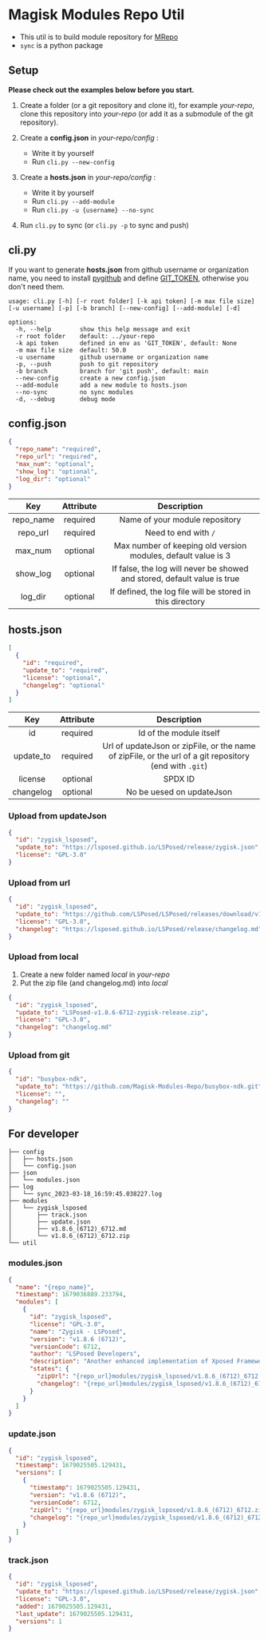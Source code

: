 # Magisk Modules Repo Util

- This util is to build module repository for [MRepo](https://github.com/ya0211/MRepo)
- `sync` is a python package

## Setup
**Please check out the examples below before you start.**
 
1. Create a folder (or a git repository and clone it), for example *your-repo*, clone this repository into *your-repo* (or add it as a submodule of the git repository).

2. Create a **config.json** in *your-repo/config* : 
    - Write it by yourself
    - Run `cli.py --new-config`

3. Create a **hosts.json** in *your-repo/config* : 
    - Write it by yourself
    - Run `cli.py --add-module`
    - Run `cli.py -u {username} --no-sync`

4. Run `cli.py` to sync (or `cli.py -p` to sync and push)

## cli.py
 If you want to generate **hosts.json** from github username or organization name, you need to install [pygithub](https://github.com/PyGithub/PyGithub) and define [GIT_TOKEN](https://docs.github.com/en/authentication/keeping-your-account-and-data-secure/creating-a-personal-access-token), otherwise you don't need them.
``` 
usage: cli.py [-h] [-r root folder] [-k api token] [-m max file size] [-u username] [-p] [-b branch] [--new-config] [--add-module] [-d]

options:
  -h, --help        show this help message and exit
  -r root folder    default: ../your-repo
  -k api token      defined in env as 'GIT_TOKEN', default: None
  -m max file size  default: 50.0
  -u username       github username or organization name
  -p, --push        push to git repository
  -b branch         branch for 'git push', default: main
  --new-config      create a new config.json
  --add-module      add a new module to hosts.json
  --no-sync         no sync modules
  -d, --debug       debug mode
```

## config.json
```json
{
  "repo_name": "required",
  "repo_url": "required",
  "max_num": "optional",
  "show_log": "optional",
  "log_dir": "optional"
}
```
| Key | Attribute | Description |
|:-:|:-:|:-:|
| repo_name | required | Name of your module repository |
| repo_url | required | Need to end with `/` |
| max_num | optional | Max number of keeping old version modules, default value is 3 |
| show_log | optional | If false, the log will never be showed and stored,  default value is true |
| log_dir | optional | If defined, the log file will be stored in this directory |

## hosts.json
```json
[
  {
    "id": "required",
    "update_to": "required",
    "license": "optional",
    "changelog": "optional"
  }
]
```
| Key | Attribute | Description |
|:-:|:-:|:-:|
| id | required | Id of the module itself |
| update_to | required | Url of updateJson or zipFile, or the name of zipFile, or the url of a git repository (end with `.git`) |
| license | optional | SPDX ID |
| changelog | optional | No be uesed on updateJson |

### Upload from updateJson
```json
{
  "id": "zygisk_lsposed",
  "update_to": "https://lsposed.github.io/LSPosed/release/zygisk.json",
  "license": "GPL-3.0"
}
```

### Upload from url
```json
{
  "id": "zygisk_lsposed",
  "update_to": "https://github.com/LSPosed/LSPosed/releases/download/v1.8.6/LSPosed-v1.8.6-6712-zygisk-release.zip",
  "license": "GPL-3.0",
  "changelog": "https://lsposed.github.io/LSPosed/release/changelog.md"
}
```

### Upload from local
1. Create a new folder named *local* in *your-repo*
2. Put the zip file (and changelog.md) into *local*
```json
{
  "id": "zygisk_lsposed",
  "update_to": "LSPosed-v1.8.6-6712-zygisk-release.zip",
  "license": "GPL-3.0",
  "changelog": "changelog.md"
}
```

### Upload from git
```json
{
  "id": "busybox-ndk",
  "update_to": "https://github.com/Magisk-Modules-Repo/busybox-ndk.git",
  "license": "",
  "changelog": ""
}
```

## For developer
```
├── config
│   ├── hosts.json
│   └── config.json
├── json
│   └── modules.json
├── log
│   └── sync_2023-03-18_16:59:45.038227.log
├── modules
│   └── zygisk_lsposed
│       ├── track.json
│       ├── update.json
│       ├── v1.8.6_(6712)_6712.md
│       └── v1.8.6_(6712)_6712.zip
└── util
```
### modules.json
```json
{
  "name": "{repo_name}",
  "timestamp": 1679036889.233794,
  "modules": [
    {
      "id": "zygisk_lsposed",
      "license": "GPL-3.0",
      "name": "Zygisk - LSPosed",
      "version": "v1.8.6 (6712)",
      "versionCode": 6712,
      "author": "LSPosed Developers",
      "description": "Another enhanced implementation of Xposed Framework. Supports Android 8.1 ~ 13. Requires Magisk 24.0+ and Zygisk enabled.",
      "states": {
        "zipUrl": "{repo_url}modules/zygisk_lsposed/v1.8.6_(6712)_6712.zip",
        "changelog": "{repo_url}modules/zygisk_lsposed/v1.8.6_(6712)_6712.md"
      }
    }
  ]
}
```

### update.json
```json
{
  "id": "zygisk_lsposed",
  "timestamp": 1679025505.129431,
  "versions": [
    {
      "timestamp": 1679025505.129431,
      "version": "v1.8.6 (6712)",
      "versionCode": 6712,
      "zipUrl": "{repo_url}modules/zygisk_lsposed/v1.8.6_(6712)_6712.zip",
      "changelog": "{repo_url}modules/zygisk_lsposed/v1.8.6_(6712)_6712.md"
    }
  ]
}
```

### track.json
```json
{
  "id": "zygisk_lsposed",
  "update_to": "https://lsposed.github.io/LSPosed/release/zygisk.json",
  "license": "GPL-3.0",
  "added": 1679025505.129431,
  "last_update": 1679025505.129431,
  "versions": 1
}
```
